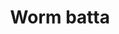 ---
layout: item
title: Worm batta
item-id: 2253
datatable: true
id: 2253
name: "Worm batta"
members: true
lowalch: 0
highalch: 0
examine: "It actually smells quite good."
monsters:
  - id: 6075
    name: "Tortoise"
    members: true
    combat_level: 79
    wiki_url: "https://oldschool.runescape.wiki/w/Tortoise#No_riders"
    drops:
      - quantity: "1"
        rarity: 0.0625
        drop_requirements: null
  - id: 6076
    name: "Tortoise"
    members: true
    combat_level: 92
    wiki_url: "https://oldschool.runescape.wiki/w/Tortoise#With_riders"
    drops:
      - quantity: "1"
        rarity: 0.0625
        drop_requirements: null
---